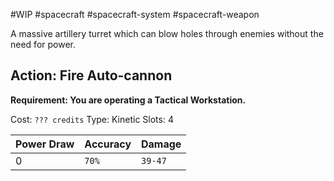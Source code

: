 #WIP #spacecraft #spacecraft-system #spacecraft-weapon 

A massive artillery turret which can blow holes through enemies without the need for power.

## Action: Fire Auto-cannon

**Requirement: You are operating a Tactical Workstation.**

Cost: `??? credits`
Type: Kinetic
Slots: 4

| Power Draw | Accuracy | Damage |
| -----------|----------|--------|
| 0 | `70%` | `39-47` |